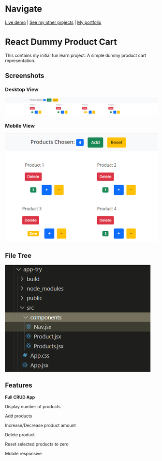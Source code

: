 <h1>Navigate</h1>
<a href="https://shourovfoisal.github.io/react-dummy-product-cart">Live demo</a> | <a href="https://github.com/shourovfoisal">See my other projects</a> | <a href="https://www.foisal.me">My portfolio</a>

# React Dummy Product Cart
This contains my initial fun learn project. A simple dummy product cart representation.

<h2>Screenshots</h2>

<h3>Desktop View</h3>
<img src="https://github.com/shourovfoisal/react-dummy-product-cart/raw/main/screenshots/Screenshot%202022-01-13%20001345.png" alt="Product cart dummy project screenshot">

<h3>Mobile View</h3>
<img src="https://github.com/shourovfoisal/react-dummy-product-cart/raw/main/screenshots/Screenshot%202022-01-13%20001101.png" alt="Product cart dummy project screenshot">

<h2>File Tree</h2>
<img src="https://github.com/shourovfoisal/react-dummy-product-cart/raw/main/screenshots/Screenshot%202022-01-13%20001707.png" alt="Product cart dummy project screenshot">

<h2>Features</h2>
<p><b>Full CRUD App</b></p>
<p>Display number of products</p>
<p>Add products</p>
<p>Increase/Decrease product amount</p>
<p>Delete product</p>
<p>Reset selected products to zero</p>
<p>Mobile responsive</p>